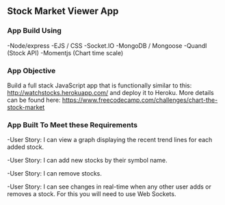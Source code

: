 ## Stock Market Viewer App

### App Build Using
-Node/express
-EJS / CSS
-Socket.IO
-MongoDB / Mongoose
-Quandl (Stock API)
-Momentjs (Chart time scale)

### App Objective
Build a full stack JavaScript app that is functionally similar to this: http://watchstocks.herokuapp.com/ and deploy it to Heroku. More details can be found here: https://www.freecodecamp.com/challenges/chart-the-stock-market

### App Built To Meet these Requirements

-User Story: I can view a graph displaying the recent trend lines for each added stock.

-User Story: I can add new stocks by their symbol name.

-User Story: I can remove stocks.

-User Story: I can see changes in real-time when any other user adds or removes a stock. For this you will need to use Web Sockets.

